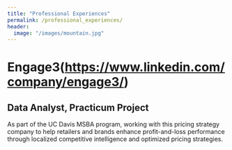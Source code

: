 ```yaml
---
title: "Professional Experiences"
permalink: /professional_experiences/
header:
  image: "/images/mountain.jpg"
---
```


# Engage3(https://www.linkedin.com/company/engage3/)
## Data Analyst, Practicum Project
As part of the UC Davis MSBA program, working with this pricing strategy company to help retailers and brands enhance profit-and-loss performance through localized competitive intelligence and optimized pricing strategies.
